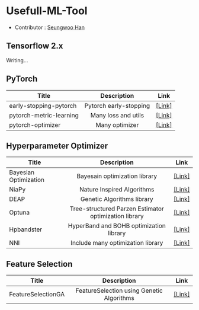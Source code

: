 # Usefull-ML-Tool

- Contributor : [Seungwoo Han](https://github.com/Kaintels)

## Tensorflow 2.x
Writing...

## PyTorch

|Title|Description|Link|
|---|:---:|---|
|early-stopping-pytorch|Pytorch early-stopping|[[Link]](https://github.com/Bjarten/early-stopping-pytorch)|
|pytorch-metric-learning|Many loss and utils|[[Link]](https://github.com/KevinMusgrave/pytorch-metric-learning)|
|pytorch-optimizer|Many optimizer|[[Link]](https://github.com/jettify/pytorch-optimizer)|

## Hyperparameter Optimizer

|Title|Description|Link|
|---|:---:|---|
|Bayesian Optimization|Bayesain optimization library|[[Link]](https://github.com/fmfn/BayesianOptimization)|
|NiaPy|Nature Inspired Algorithms|[[Link]](https://github.com/NiaOrg/NiaPy)|
|DEAP|Genetic Algorithms library|[[Link]](https://github.com/DEAP/deap)|
|Optuna|Tree-structured Parzen Estimator optimization library|[[Link]](https://github.com/optuna/optuna)|
|Hpbandster|HyperBand and BOHB optimization library|[[Link]](https://github.com/automl/HpBandSter)|
|NNI|Include many optimization library|[[Link]](https://github.com/microsoft/nni)|

## Feature Selection

|Title|Description|Link|
|---|:---:|---|
|FeatureSelectionGA|FeatureSelection using Genetic Algorithms|[[Link]](https://github.com/kaushalshetty/FeatureSelectionGA)|
